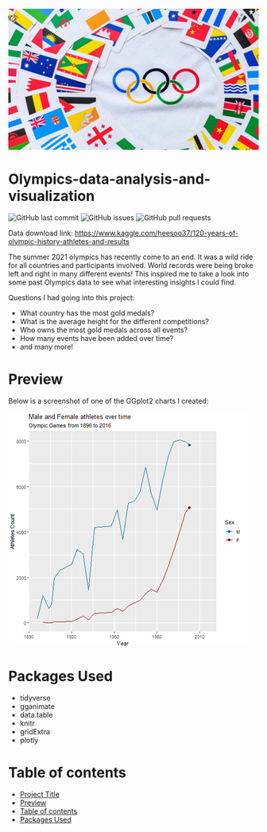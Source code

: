 ![Banner](https://github.com/zachmort/Olympics-data-analysis-and-visualization/blob/main/olympics.jpg)

# Olympics-data-analysis-and-visualization
<!-- Add banner here -->

![GitHub last commit](https://img.shields.io/github/last-commit/zachmort/Olympics-data-analysis-and-visualization)
![GitHub issues](https://img.shields.io/github/issues-raw/zachmort/Olympics-data-analysis-and-visualization)
![GitHub pull requests](https://img.shields.io/github/issues-pr/zachmort/Olympics-data-analysis-and-visualization)

<!-- Describe your project in brief -->
Data download link: https://www.kaggle.com/heesoo37/120-years-of-olympic-history-athletes-and-results

The summer 2021 olympics has recently come to an end. It was a wild ride for all countries and participants involved. World records were being broke left and right in many different events! This inspired me to take a look into some past Olympics data to see what interesting insights I could find.

Questions I had going into this project:
- What country has the most gold medals?
- What is the average height for the different competitions?
- Who owns the most gold medals across all events?
- How many events have been added over time?
- and many more!

# Preview
<!-- Add a demo for your project -->
Below is a screenshot of one of the GGplot2 charts I created:

![Picture](https://github.com/zachmort/Olympics-data-analysis-and-visualization/blob/main/Capture.PNG)

# Packages Used
- tidyverse
- gganimate
- data.table 
- knitr
- gridExtra
- plotly
  
# Table of contents
- [Project Title](#Olympics-data-analysis-and-visualization)
- [Preview](#preview)
- [Table of contents](#table-of-contents)
- [Packages Used](#Packages-Used)
